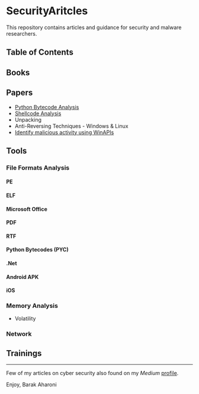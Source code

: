 # SecurityAritcles
This repository contains articles and guidance for security and malware researchers.

## Table of Contents

## Books

## Papers
* [Python Bytecode Analysis](https://betterprogramming.pub/analysis-of-compiled-python-files-629d8adbe787)
* [Shellcode Analysis](https://infosecwriteups.com/shellcode-analysis-313bf4ca4dec)
* Unpacking
* Anti-Reversing Techniques - Windows & Linux
* [Identify malicious activity using WinAPIs](https://medium.com/@3barak333/identifying-malicious-activity-using-winapis-0e0ef8ba20a7)



## Tools
### File Formats Analysis
#### PE
#### ELF
#### Microsoft Office
#### PDF
#### RTF
#### Python Bytecodes (PYC)
#### .Net
#### Android APK
#### iOS

### Memory Analysis
* Volatility

### Network 


## Trainings






--------------------------------------------------------------------------------------------------------
Few of my articles on cyber security also found on my *Medium* [profile](https://medium.com/@3barak333).

Enjoy,
Barak Aharoni
